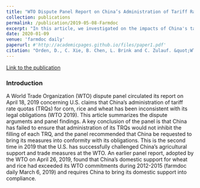 ```yaml
---
title: "WTO Dispute Panel Report on China’s Administration of Tariff Rate Quotas (TRQs) for Certain Agricultural Products"
collection: publications
permalink: /publication/2019-05-08-Farmdoc
excerpt: "In this article, we investigated on the impacts of China's tariff rate quota policy on its imports of wheat, corn and rice using a partial equilibrium trade model. Our key findings are that the tariff quota administration might have reduced China's quota fill rates for the grain commodities by 10–35% during 2013–2017."
date: 2020-01-09
venue: 'farmdoc daily'
paperurl: #'http://academicpages.github.io/files/paper1.pdf'
citation: "Orden, D., C. Xie, B. Chen, L. Brink and C. Zulauf. &quot;WTO Dispute Panel Report on China’s Administration of Tariff Rate Quotas (TRQs) for Certain Agricultural Products.&quot; <i>farmdoc daily</i>. (9):84, Department of Agricultural and Consumer Economics, University of Illinois at Urbana-Champaign, May 8, 2019. "
---
```


<a href='https://farmdocdaily.illinois.edu/2019/05/wto-dispute-panel-report-on-chinas-administration-of-tariff-rate-quotas-trqs-for-certain-agricultural-products.html'>Link to the publication</a>

### Introduction  

A World Trade Organization (WTO) dispute panel circulated its report on April 18, 2019 concerning U.S. claims that China’s administration of tariff rate quotas (TRQs) for corn, rice and wheat has been inconsistent with its legal obligations (WTO 2019). This article summarizes the dispute arguments and panel findings. A key conclusion of the panel is that China has failed to ensure that administration of its TRQs would not inhibit the filling of each TRQ, and the panel recommended that China be requested to bring its measures into conformity with its obligations. This is the second time in 2019 that the U.S. has successfully challenged China’s agricultural support and trade measures at the WTO. An earlier panel report, adopted by the WTO on April 26, 2019, found that China’s domestic support for wheat and rice had exceeded its WTO commitments during 2012-2015 (farmdoc daily March 6, 2019) and requires China to bring its domestic support into compliance.

